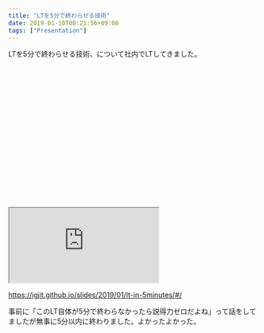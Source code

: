 ```yaml
---
title: "LTを5分で終わらせる技術"
date: 2019-01-10T08:21:56+09:00
tags: ["Presentation"]
---
```


LTを5分で終わらせる技術、について社内でLTしてきました。

<div class="iframe-wrapper" style="padding-top:56.25%">
<iframe src="https://igjit.github.io/slides/2019/01/lt-in-5minutes/#/">
</iframe>
</div>

<https://igjit.github.io/slides/2019/01/lt-in-5minutes/#/>

事前に「このLT自体が5分で終わらなかったら説得力ゼロだよね」って話をしてましたが無事に5分以内に終わりました。よかったよかった。
